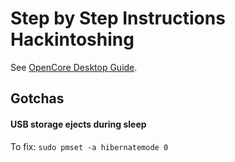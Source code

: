 # Step by Step Instructions Hackintoshing

See [OpenCore Desktop Guide](https://dortania.github.io/OpenCore-Desktop-Guide/).



## Gotchas

#### USB storage ejects during sleep

To fix: `sudo pmset -a hibernatemode 0`

